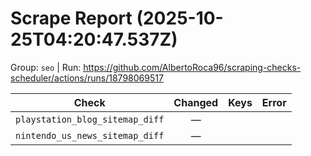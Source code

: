 # Scrape Report (2025-10-25T04:20:47.537Z)

Group: `seo`  |  Run: https://github.com/AlbertoRoca96/scraping-checks-scheduler/actions/runs/18798069517

| Check | Changed | Keys | Error |
|---|:---:|:--|:--|
| `playstation_blog_sitemap_diff` | — |  |  |
| `nintendo_us_news_sitemap_diff` | — |  |  |
